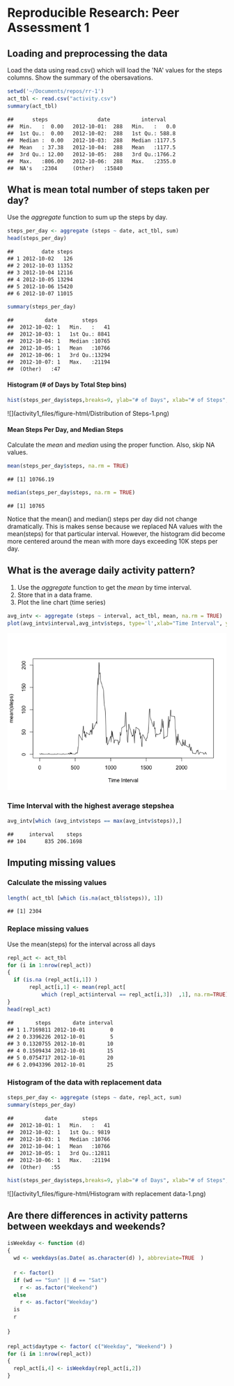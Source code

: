 # Reproducible Research: Peer Assessment 1


## Loading and preprocessing the data
Load the data using read.csv() which will load the 'NA' values for the steps columns.  Show the summary of the obersavations.

```r
setwd('~/Documents/repos/rr-1')
act_tbl <- read.csv("activity.csv")
summary(act_tbl)
```

```
##      steps                date          interval     
##  Min.   :  0.00   2012-10-01:  288   Min.   :   0.0  
##  1st Qu.:  0.00   2012-10-02:  288   1st Qu.: 588.8  
##  Median :  0.00   2012-10-03:  288   Median :1177.5  
##  Mean   : 37.38   2012-10-04:  288   Mean   :1177.5  
##  3rd Qu.: 12.00   2012-10-05:  288   3rd Qu.:1766.2  
##  Max.   :806.00   2012-10-06:  288   Max.   :2355.0  
##  NA's   :2304     (Other)   :15840
```


## What is mean total number of steps taken per day?
Use the *aggregate* function to sum up the steps by day.

```r
steps_per_day <- aggregate (steps ~ date, act_tbl, sum)
head(steps_per_day)
```

```
##         date steps
## 1 2012-10-02   126
## 2 2012-10-03 11352
## 3 2012-10-04 12116
## 4 2012-10-05 13294
## 5 2012-10-06 15420
## 6 2012-10-07 11015
```

```r
summary(steps_per_day)
```

```
##          date        steps      
##  2012-10-02: 1   Min.   :   41  
##  2012-10-03: 1   1st Qu.: 8841  
##  2012-10-04: 1   Median :10765  
##  2012-10-05: 1   Mean   :10766  
##  2012-10-06: 1   3rd Qu.:13294  
##  2012-10-07: 1   Max.   :21194  
##  (Other)   :47
```

#### Histogram (# of Days by Total Step bins)

```r
hist(steps_per_day$steps,breaks=9, ylab="# of Days", xlab="# of Steps", main="Distribution of Steps")
```

![](activity1_files/figure-html/Distribution of Steps-1.png) 

#### Mean Steps Per Day, and  Median Steps
Calculate the *mean* and *median* using the proper function.  Also, skip NA values.

```r
mean(steps_per_day$steps, na.rm = TRUE)
```

```
## [1] 10766.19
```

```r
median(steps_per_day$steps, na.rm = TRUE)
```

```
## [1] 10765
```
Notice that the mean() and median() steps per day did not change dramatically.  This is makes sense because we replaced NA values with the mean(steps) for that particular interval.  However, the histogram did become more centered around the mean with more days exceeding 10K steps per day.

## What is the average daily activity pattern?
1. Use the *aggregate* function to get the *mean* by time interval.  
2. Store that in a data frame.
3. Plot the line chart (time series)


```r
avg_intv <- aggregate (steps ~ interval, act_tbl, mean, na.rm = TRUE)
plot(avg_intv$interval,avg_intv$steps, type='l',xlab="Time Interval", ylab="mean(steps)")
```

![](activity1_files/figure-html/Timeseries-1.png) 

### Time Interval with the highest average stepshea

```r
avg_intv[which (avg_intv$steps == max(avg_intv$steps)),]
```

```
##     interval    steps
## 104      835 206.1698
```
### 
## Imputing missing values

### Calculate the missing values

```r
length( act_tbl [which (is.na(act_tbl$steps)), 1])
```

```
## [1] 2304
```
### Replace missing values
Use the mean(steps) for the interval across all days

```r
repl_act <- act_tbl
for (i in 1:nrow(repl_act))
{
  if (is.na (repl_act[i,1]) )
       repl_act[i,1] <- mean(repl_act[ 
           which (repl_act$interval == repl_act[i,3])  ,1], na.rm=TRUE)
}
head(repl_act)
```

```
##       steps       date interval
## 1 1.7169811 2012-10-01        0
## 2 0.3396226 2012-10-01        5
## 3 0.1320755 2012-10-01       10
## 4 0.1509434 2012-10-01       15
## 5 0.0754717 2012-10-01       20
## 6 2.0943396 2012-10-01       25
```

### Histogram of the data with replacement data

```r
steps_per_day <- aggregate (steps ~ date, repl_act, sum)
summary(steps_per_day)
```

```
##          date        steps      
##  2012-10-01: 1   Min.   :   41  
##  2012-10-02: 1   1st Qu.: 9819  
##  2012-10-03: 1   Median :10766  
##  2012-10-04: 1   Mean   :10766  
##  2012-10-05: 1   3rd Qu.:12811  
##  2012-10-06: 1   Max.   :21194  
##  (Other)   :55
```

```r
hist(steps_per_day$steps,breaks=9, ylab="# of Days", xlab="# of Steps", main="With Replacement Data")
```

![](activity1_files/figure-html/Histogram with replacement data-1.png) 

## Are there differences in activity patterns between weekdays and weekends?

```r
isWeekday <- function (d)
{
  wd <- weekdays(as.Date( as.character(d) ), abbreviate=TRUE  )

  r <- factor()
  if (wd == "Sun" || d == "Sat")
    r <- as.factor("Weekend")
  else
    r <- as.factor("Weekday")
  is
  r
  
}

repl_act$daytype <- factor( c("Weekday", "Weekend") )
for (i in 1:nrow(repl_act))
{
  repl_act[i,4] <- isWeekday(repl_act[i,2])
}
```
